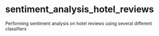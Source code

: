 # sentiment_analysis_hotel_reviews
Performing sentiment analysis on hotel reviews using several different classifiers
